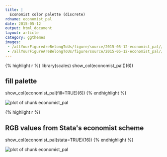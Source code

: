 ```yaml
---
title: |
  Economist color palette (discrete)
rdname: economist_pal
date: 2015-05-12
output: html_document
layout: article
category: ggthemes
images:
 - /allYourFigureAreBelongToUs/figure/source/2015-05-12-economist_pal//economist_pal-1.png
 - /allYourFigureAreBelongToUs/figure/source/2015-05-12-economist_pal//economist_pal-2.png
---
```





{% highlight r %}
library(scales)
show_col(economist_pal()(6))
## fill palette
show_col(economist_pal(fill=TRUE)(6))
{% endhighlight %}

![plot of chunk economist_pal](/allYourFigureAreBelongToUs/figure/source/2015-05-12-economist_pal/economist_pal-1.png) 

{% highlight r %}
## RGB values from Stata's economist scheme
show_col(economist_pal(stata=TRUE)(16))
{% endhighlight %}

![plot of chunk economist_pal](/allYourFigureAreBelongToUs/figure/source/2015-05-12-economist_pal/economist_pal-2.png) 